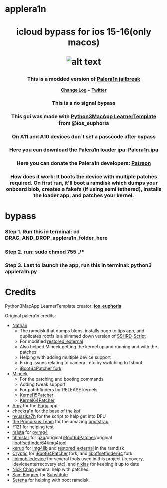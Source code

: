 # applera1n
<h1 align="center">
    <p>icloud bypass for ios 15-16(only macos)</p>


![alt text](https://github.com/Laurin226/applera1n_bypass/blob/main/demoing.png)

</h1>
<h3 align="center">This is a modded version of    <strong><a href="https://github.com/palera1n/palera1n">Palera1n jailbreak</a></strong></h3>
<p align="center">
    <strong><a href="CHANGELOG.md">Change Log</a></strong>
    •
    <strong><a href="https://twitter.com/laurin2261">Twitter</a></strong>
<h3 align="center">This is a no signal bypass</h3>
<h3 align="center">This gui was made with <strong><a href="https://github.com/bartektenDev/Python3MacApp-LearnerTemplate">Python3MacApp LearnerTemplate</a></strong> from @ios_euphoria </h3>
<h3 align="center">On A11 and A10 devices don´t set a passcode after bypass</h3>
<h3 align="center">Here you can download the Palera1n loader ipa: <strong><a href="https://nightly.link/palera1n/loader/workflows/build/main/palera1n.zip">Palera1n.ipa</a></strong></h3>
<h3 align="center">Here you can donate the Palera1n developers: <strong><a href="https://patreon.com/palera1n">Patreon</a></strong></h3>
<h3 align="center">How does it work: It boots the device with multiple patches required. On first run, it'll boot a ramdisk which dumps your onboard blob, creates a fakefs (if using semi tethered), installs the loader app, and patches your kernel. </h3>

# bypass
<h3 align"center">Step 1. Run this in terminal:
cd DRAG_AND_DROP_applera1n_folder_here
<h3 align"center">Step 2. run: sudo chmod 755 ./*
<h3 align"center">Step 3. Last to launch the app, run this in terminal:
python3 applera1n.py

# Credits

Python3MacApp LearnerTemplate creator: 
<strong><a href="https://github.com/bartektenDev">ios_euphoria</a></strong>

Original palera1n credits:
- [Nathan](https://github.com/verygenericname)
    - The ramdisk that dumps blobs, installs pogo to tips app, and duplicates rootfs is a slimmed down version of [SSHRD_Script](https://github.com/verygenericname/SSHRD_Script)
    - For modified [restored_external](https://github.com/verygenericname/sshrd_SSHRD_Script)
    - Also helped Mineek getting the kernel up and running and with the patches
    - Helping with adding multiple device support
    - Fixing issues relating to camera.. etc by switching to fsboot
    - [iBoot64Patcher fork](https://github.com/verygenericname/iBoot64Patcher)
- [Mineek](https://github.com/mineek)
    - For the patching and booting commands
    - Adding tweak support
    - For patchfinders for RELEASE kernels
    - [Kernel15Patcher](https://github.com/mineek/PongoOS/tree/iOS15/checkra1n/Kernel15Patcher)
    - [Kernel64Patcher](https://github.com/mineek/Kernel64Patcher)
- [Amy](https://github.com/elihwyma) for the [Pogo](https://github.com/elihwyma/Pogo) app
- [checkra1n](https://github.com/checkra1n) for the base of the kpf
- [nyuszika7h](https://github.com/nyuszika7h) for the script to help get into DFU
- [the Procursus Team](https://github.com/ProcursusTeam) for the amazing [bootstrap](https://github.com/ProcursusTeam/Procursus)
- [F121](https://github.com/F121Live) for helping test
- [m1sta](https://github.com/m1stadev) for [pyimg4](https://github.com/m1stadev/PyIMG4)
- [tihmstar](https://github.com/tihmstar) for [pzb](https://github.com/tihmstar/partialZipBrowser)/original [iBoot64Patcher](https://github.com/tihmstar/iBoot64Patcher)/original [liboffsetfinder64](https://github.com/tihmstar/liboffsetfinder64)/[img4tool](https://github.com/tihmstar/img4tool)
- [xerub](https://github.com/xerub) for [img4lib](https://github.com/xerub/img4lib) and [restored_external](https://github.com/xerub/sshrd) in the ramdisk
- [Cryptic](https://github.com/Cryptiiiic) for [iBoot64Patcher](https://github.com/Cryptiiiic/iBoot64Patcher) fork, and [liboffsetfinder64](https://github.com/Cryptiiiic/liboffsetfinder64) fork
- [libimobiledevice](https://github.com/libimobiledevice) for several tools used in this project (irecovery, ideviceenterrecovery etc), and [nikias](https://github.com/nikias) for keeping it up to date
- [Nick Chan](https://github.com/asdfugil) general help with patches.
- [Sam Bingner](https://github.com/sbingner) for [Substitute](https://github.com/sbingner/substitute)
- [Serena](https://github.com/SerenaKit) for helping with boot ramdisk.
</p>
